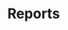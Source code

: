 ---
layout: links
title: Reports
permalink: /1-pagers/
sections:
  resources:
    color: 
      button: c6c8d2
      standard: 1d192c
    categories:
      - name: Industry One-Pagers
        filter: industry-1pagers
        links: 
          - title: AFWERX Incubator
            filter: afwerx-incubator
            link: /1-pagers/AFWERX_incubator.pdf
            description: >
              Go here to view a quick PDF overview of all our main projects going on right now.
          - title: December 2020
            filter: dec20
            link: /reports/PS_dec2020.pdf
            description: > 
              Go here to view our innovation report from December 2020.
          - title: May 2020
            filter: may20
            link: /reports/PS_may2020.pdf
            description: > 
              Go here to view our innovation report from May 2020.
          - title: February 2019
            filter: feb19
            link: /reports/PS_feb2019.pdf
            description: > 
              Go here to view our innovation report from February 2019.
---